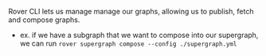 
Rover CLI lets us manage manage our graphs, allowing us to publish, fetch and compose graphs.
- ex. if we have a subgraph that we want to compose into our supergraph, we can run `rover supergraph compose --config ./supergraph.yml`